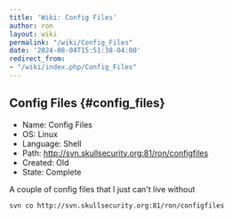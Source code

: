 ```yaml
---
title: 'Wiki: Config Files'
author: ron
layout: wiki
permalink: "/wiki/Config_Files"
date: '2024-08-04T15:51:38-04:00'
redirect_from:
- "/wiki/index.php/Config_Files"
---
```


## Config Files {#config_files}

-   Name: Config Files
-   OS: Linux
-   Language: Shell
-   Path: <http://svn.skullsecurity.org:81/ron/configfiles>
-   Created: Old
-   State: Complete

A couple of config files that I just can\'t live without

    svn co http://svn.skullsecurity.org:81/ron/configfiles
